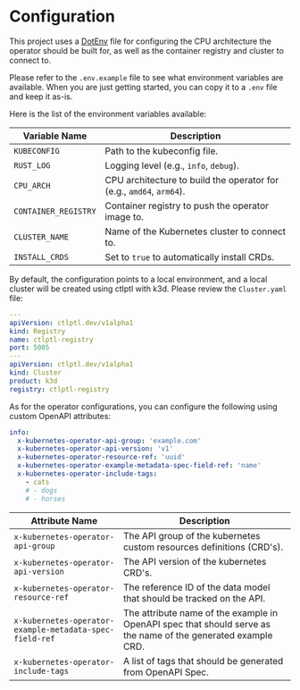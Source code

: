 # Configuration

This project uses a [DotEnv](https://www.dotenv.org/) file for configuring the CPU architecture the operator should be built for, as well as the container registry and cluster to connect to.

Please refer to the `.env.example` file to see what environment variables are available. When you are just getting started, you can copy it to a `.env` file and keep it as-is.

Here is the list of the environment variables available:

| Variable Name        | Description                                                          |
| -------------------- | -------------------------------------------------------------------- |
| `KUBECONFIG`         | Path to the kubeconfig file.                                         |
| `RUST_LOG`           | Logging level (e.g., `info`, `debug`).                               |
| `CPU_ARCH`           | CPU architecture to build the operator for (e.g., `amd64`, `arm64`). |
| `CONTAINER_REGISTRY` | Container registry to push the operator image to.                    |
| `CLUSTER_NAME`       | Name of the Kubernetes cluster to connect to.                        |
| `INSTALL_CRDS`       | Set to `true` to automatically install CRDs.                         |

By default, the configuration points to a local environment, and a local cluster will be created using ctlptl with k3d. Please review the `Cluster.yaml` file:

```yaml
---
apiVersion: ctlptl.dev/v1alpha1
kind: Registry
name: ctlptl-registry
port: 5005
---
apiVersion: ctlptl.dev/v1alpha1
kind: Cluster
product: k3d
registry: ctlptl-registry
```

As for the operator configurations, you can configure the following using custom OpenAPI attributes:

```yaml
info:
  x-kubernetes-operator-api-group: 'example.com'
  x-kubernetes-operator-api-version: 'v1'
  x-kubernetes-operator-resource-ref: 'uuid'
  x-kubernetes-operator-example-metadata-spec-field-ref: 'name'
  x-kubernetes-operator-include-tags:
    - cats
    # - dogs
    # - horses
```

| Attribute Name                                          | Description                                                                                                   |
| ------------------------------------------------------- | ------------------------------------------------------------------------------------------------------------- |
| `x-kubernetes-operator-api-group`                       | The API group of the kubernetes custom resources definitions (CRD's).                                         |
| `x-kubernetes-operator-api-version`                     | The API version of the kubernetes CRD's.                                                                      |
| `x-kubernetes-operator-resource-ref`                    | The reference ID of the data model that should be tracked on the API.                                         |
| `x-kubernetes-operator-example-metadata-spec-field-ref` | The attribute name of the example in OpenAPI spec that should serve as the name of the generated example CRD. |
| `x-kubernetes-operator-include-tags`                    | A list of tags that should be generated from OpenAPI Spec.                                                    |
